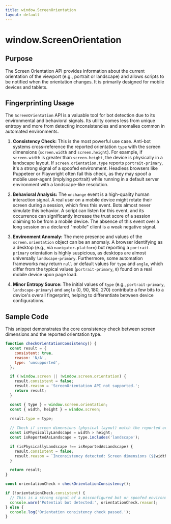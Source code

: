 ```yaml
---
title: window.ScreenOrientation
layout: default
---
```

# window.ScreenOrientation
## Purpose
The Screen Orientation API provides information about the current orientation of the viewport (e.g., portrait or landscape) and allows scripts to be notified when the orientation changes. It is primarily designed for mobile devices and tablets.

## Fingerprinting Usage
The `ScreenOrientation` API is a valuable tool for bot detection due to its environmental and behavioral signals. Its utility comes less from unique entropy and more from detecting inconsistencies and anomalies common in automated environments.

1.  **Consistency Check:** This is the most powerful use case. Anti-bot systems cross-reference the reported orientation `type` with the screen dimensions (`screen.width` and `screen.height`). For example, if `screen.width` is greater than `screen.height`, the device is physically in a landscape layout. If `screen.orientation.type` reports `portrait-primary`, it's a strong signal of a spoofed environment. Headless browsers like Puppeteer or Playwright often fail this check, as they may spoof a mobile user-agent (implying portrait) while running in a default server environment with a landscape-like resolution.

2.  **Behavioral Analysis:** The `onchange` event is a high-quality human interaction signal. A real user on a mobile device might rotate their screen during a session, which fires this event. Bots almost never simulate this behavior. A script can listen for this event, and its occurrence can significantly increase the trust score of a session claiming to be from a mobile device. The absence of this event over a long session on a declared "mobile" client is a weak negative signal.

3.  **Environment Anomaly:** The mere presence and values of the `screen.orientation` object can be an anomaly. A browser identifying as a desktop (e.g., via `navigator.platform`) but reporting a `portrait-primary` orientation is highly suspicious, as desktops are almost universally `landscape-primary`. Furthermore, some automation frameworks may return `null` or default values for `type` and `angle`, which differ from the typical values (`portrait-primary`, `0`) found on a real mobile device upon page load.

4.  **Minor Entropy Source:** The initial values of `type` (e.g., `portrait-primary`, `landscape-primary`) and `angle` (0, 90, 180, 270) contribute a few bits to a device's overall fingerprint, helping to differentiate between device configurations.

## Sample Code
This snippet demonstrates the core consistency check between screen dimensions and the reported orientation type.

```javascript
function checkOrientationConsistency() {
  const result = {
    consistent: true,
    reason: 'N/A',
    type: 'unsupported',
  };

  if (!window.screen || !window.screen.orientation) {
    result.consistent = false;
    result.reason = 'ScreenOrientation API not supported.';
    return result;
  }

  const { type } = window.screen.orientation;
  const { width, height } = window.screen;
  
  result.type = type;

  // Check if screen dimensions (physical layout) match the reported orientation
  const isPhysicallyLandscape = width > height;
  const isReportedAsLandscape = type.includes('landscape');

  if (isPhysicallyLandscape !== isReportedAsLandscape) {
    result.consistent = false;
    result.reason = `Inconsistency detected: Screen dimensions (${width}x${height}) suggest a ${isPhysicallyLandscape ? 'landscape' : 'portrait'} layout, but orientation API reports '${type}'.`;
  }

  return result;
}

const orientationCheck = checkOrientationConsistency();

if (!orientationCheck.consistent) {
  // This is a strong signal of a misconfigured bot or spoofed environment.
  console.warn('Potential bot detected:', orientationCheck.reason);
} else {
  console.log('Orientation consistency check passed.');
}
```
